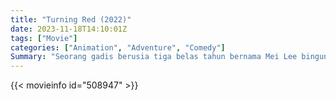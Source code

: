 ```yaml
---
title: "Turning Red (2022)"
date: 2023-11-18T14:10:01Z
tags: ["Movie"]
categories: ["Animation", "Adventure", "Comedy"]
Summary: "Seorang gadis berusia tiga belas tahun bernama Mei Lee bingung antara tetap menjadi putri ibunya yang berbakti dan perubahan masa remaja. Dan seolah-olah tantangannya saja belum cukup, setiap kali dia terlalu bersemangat, dia berubah menjadi raksasa..."
---
```


<mux-player stream-type="on-demand"
src="https://kp3d-my.sharepoint.com/personal/ryoo_kp3d_onmicrosoft_com/_layouts/15/download.aspx?share=ETB1ONVSSAdMktI791PAb90B73B4cAzuYhbRLfcsHO8haQ" prefer-playback="mse" controls>

</mux-player>


{{< movieinfo id="508947" >}}

<script src="https://cdn.jsdelivr.net/npm/@mux/mux-player"></script>

 <script type="application/ld+json ">
{
"@context": "https://schema.org/",
"@type": "VideoObject",
"name": "Turning Red (2022)",
"contentUrl": "https://stream.mux.com/4iKN01YWf2XdiuRri02hDnnuvyd8iNTTgP3Q1bZuIo33M.m3u8",
"thumbnailUrl": "https://www.themoviedb.org/t/p/original/xUVXgDVG2MV71tmbCfsqQP8AHVK.jpg?width=314&fit_mode=preserve&time=25",
"uploadDate": "2023-11-18T14:10:01Z",
}

</script>